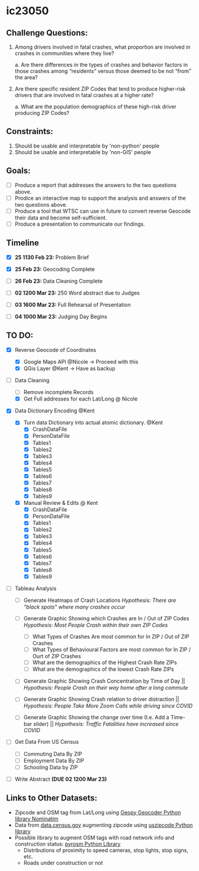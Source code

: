 # ic23050


## Challenge Questions:

1.	Among drivers involved in fatal crashes, what proportion are involved in crashes in communities where they live?

	a. Are there differences in the types of crashes and behavior factors in those crashes among “residents” versus those deemed to be not “from” the area?

2.	Are there specific resident ZIP Codes that tend to produce higher-risk drivers that are involved in fatal crashes at a higher rate? 

	a. What are the population demographics of these high-risk driver producing ZIP Codes?


## Constraints:

1. Should be usable and interpretable by 'non-python' people
2. Should be usable and interpretable by 'non-GIS' people


## Goals:

- [ ] Produce a report that addresses the answers to the two questions above. 
- [ ] Prodice an interactive map to support the analysis and answers of the two questions above. 
- [ ] Produce a tool that WTSC can use in future to convert reverse Geocode their data and become self-sufficient. 
- [ ] Produce a presentation to communicate our findings. 

## Timeline

- [X] **25 1130 Feb 23:** Problem Brief
- [X] **25 Feb 23:** Geocoding Complete
- [ ] **26 Feb 23:** Data Cleaning Complete

- [ ] **02 1200 Mar 23:** 250 Word abstract due to Judges
- [ ] **03 1600 Mar 23:** Full Rehearsal of Presentation 
- [ ] **04 1000 Mar 23:** Judging Day Begins
 
## TO DO: 

- [X] Reverse Geocode of Coordinates
	- [X] Google Maps API @Nicole -> Proceed with this
	- [X] QGis Layer @Kent -> Have as backup

- [ ] Data Cleaning
	- [ ] Remove incomplete Records 
	- [X] Get Full addresses for each Lat/Long @ Nicole

- [X] Data Dictionary Encoding @Kent
	- [X] Turn data Dictionary into actual atomic dictionary. @Kent 
		- [X] CrashDataFile
		- [X] PersonDataFile
		- [X] Tables1
		- [X] Tables2
		- [X] Tables3
		- [X] Tables4
		- [X] Tables5
		- [X] Tables6
		- [X] Tables7
		- [X] Tables8
		- [X] Tables9
	- [X] Manual Review & Edits @ Kent 
		- [X] CrashDataFile
		- [X] PersonDataFile
		- [X] Tables1
		- [X] Tables2
		- [X] Tables3
		- [X] Tables4
		- [X] Tables5
		- [X] Tables6
		- [X] Tables7
		- [X] Tables8
		- [X] Tables9

- [ ] Tableau Analysis
	- [ ] Generate Heatmaps of Crash Locations *Hypothesis: There are "black spots" where many crashes occur* 
	- [ ] Generate Graphic Showing which Crashes are In / Out of ZIP Codes *Hypothesis: Most People Crash within their own ZIP Codes*
		- [ ] What Types of Crashes Are most common for In ZIP / Out of ZIP Crashes
		- [ ] What Types of Behavioural Factors are most common for In ZIP / Ourt of ZIP Crashes
		- [ ] What are the demographics of the Highest Crash Rate ZIPs
		- [ ] What are the demographics of the lowest Crash Rate ZIPs
	- [ ] Generate Graphic Showing Crash Concentration by Time of Day || *Hypothesis: People Crash on their way home after a long commute*
	- [ ] Generate Graphic Showing Crash relation to driver distraction || *Hypothesis: People Take More Zoom Calls while driving since COVID*
	- [ ] Generate Graphic Showing the change over time (I.e. Add a Time-bar slider) || *Hypothesis: Traffic Fatalities have increased since COVID*


- [ ] Get Data From US Census
	- [ ] Commuting Data By ZIP
	- [ ] Employment Data By ZIP
	- [ ] Schooling Data by ZIP

- [ ] Write Abstract **(DUE 02 1200 Mar 23)**


## Links to Other Datasets:
- Zipcode and OSM tag from Lat/Long using [Geopy Geocoder Python library Nominatim](https://nominatim.org/)
- Data from [data.census.gov](data.census.gov) augmenting zipcode using [uszipcode Python library](https://www.pythonpool.com/uszipcode-python/)
- Possible library to augment OSM tags with road network info and construction status: [pyrosm Python Library](https://docs.osmcode.org/pyosmium/latest/)
	- Distributions of proximity to speed cameras, stop lights, stop signs, etc.
	- Roads under construction or not


